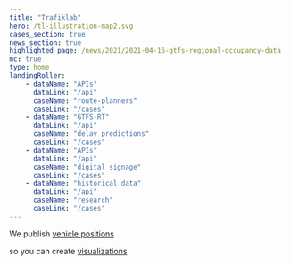 ```yaml
---
title: "Trafiklab"
hero: /tl-illustration-map2.svg
cases_section: true
news_section: true
highlighted_page: /news/2021/2021-04-16-gtfs-regional-occupancy-data
mc: true
type: home
landingRoller:
    - dataName: "APIs"
      dataLink: "/api"
      caseName: "route-planners"
      caseLink: "/cases"
    - dataName: "GTFS-RT"
      dataLink: "/api"
      caseName: "delay predictions"
      caseLink: "/cases"
    - dataName: "APIs"
      dataLink: "/api"
      caseName: "digital signage"
      caseLink: "/cases"
    - dataName: "historical data"
      dataLink: "/api"
      caseName: "research"
      caseLink: "/cases"
---
```

<p>We publish <a class="landing-roller" href="/api/trafiklab-apis/gtfs-regional/gtfs-regional-realtime/">vehicle positions</a></p>
<p>so you can create <a class="landing-roller" href="/cases">visualizations</a></p>
